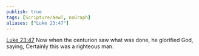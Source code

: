 ```yaml
---
publish: true
tags: [Scripture/NewT, noGraph]
aliases: ["Luke 23:47"]
---
```

[Luke 23:47](https://churchofjesuschrist.org/study/scriptures/nt/luke/23?lang=eng&id=p47#p47) Now when the centurion saw what was done, he glorified God, saying, Certainly this was a righteous man.
